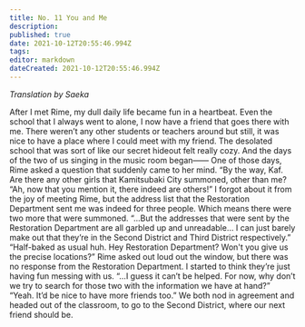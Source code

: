 ```yaml
---
title: No. 11 You and Me
description: 
published: true
date: 2021-10-12T20:55:46.994Z
tags: 
editor: markdown
dateCreated: 2021-10-12T20:55:46.994Z
---
```


*Translation by Saeka*

After I met Rime, my dull daily life became fun in a heartbeat. Even the school that I always went to alone, I now have a friend that goes there with me.
There weren’t any other students or teachers around but still, it was nice to have a place where I could meet with my friend. The desolated school that was sort of like our secret hideout felt really cozy.
And the days of the two of us singing in the music room began――
One of those days, Rime asked a question that suddenly came to her mind.
“By the way, Kaf. Are there any other girls that Kamitsubaki City summoned, other than me?
“Ah, now that you mention it, there indeed are others!”
I forgot about it from the joy of meeting Rime, but the address list that the Restoration Department sent me was indeed for three people. Which means there were two more that were summoned.
“...But the addresses that were sent by the Restoration Department are all garbled up and unreadable… I can just barely make out that they’re in the Second District and Third District respectively.”
“Half-baked as usual huh. Hey Restoration Department? Won't you give us the precise locations?”
Rime asked out loud out the window, but there was no response from the Restoration Department. I started to think they’re just having fun messing with us.
“...I guess it can’t be helped. For now, why don’t we try to search for those two with the information we have at hand?”
“Yeah. It’d be nice to have more friends too.”
We both nod in agreement and headed out of the classroom, to go to the Second District, where our next friend should be. 
